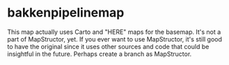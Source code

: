 # bakkenpipelinemap

This map actually uses Carto and "HERE" maps for the basemap.
It's not a part of MapStructor, yet.
If you ever want to use MapStructor, it's still good to have the original since it uses other sources and code that could be insightful in the future. Perhaps create a branch as MapStructor.